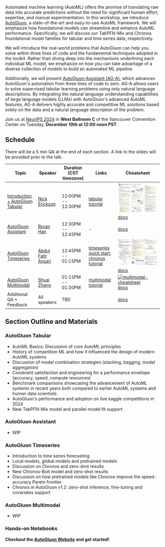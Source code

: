 Automated machine learning (AutoML) offers the promise of translating raw data into accurate predictions without the need for significant human effort, expertise, and manual experimentation.
In this workshop, we introduce [AutoGluon](https://github.com/autogluon/autogluon), a state-of-the-art and easy-to-use AutoML framework.
We will emphasize how foundational models can streamline and enhance AutoML performance.
Specifically, we will discuss our TabPFN-Mix and Chronos foundational model families for tabular and time series data, respectively.

We will introduce the real-world problems that AutoGluon can help you solve within three lines of code and the fundamental techniques adopted in the toolkit. 
Rather than diving deep into the mechanisms underlining each individual ML model, we emphasize on how you can take advantage of a diverse collection of models to build an automated ML pipeline.

Additionally, we will present [AutoGluon-Assistant (AG-A)](https://github.com/autogluon/autogluon-assistant), which advances AutoGluon's automation from three lines of code to zero.
AG-A allows users to solve supervised tabular learning problems using only natural language descriptions.
By integrating the natural language understanding capabilities of large language models (LLMs) with AutoGluon's advanced AutoML features, AG-A delivers highly accurate and competitive ML solutions based solely on the data and a natural language description of the problem.

Join us at [NeurIPS 2024](https://neurips.cc/) in **West Ballroom C** of the Vancouver Convention Center on Tuesday, **December 10th at 12:00 noon PST**.

## Schedule

There will be a 5 min QA at the end of each section. A link to the slides will be provided prior to the talk.

| Topic                                                  | Speaker                                             | Duration (CST timezone) | Links                                                                                                                                                                                                                                                                                                        | Cheatsheet                                                                                                                                                                                                                                                                                                                                                               |
|--------------------------------------------------------|-----------------------------------------------------|-------------------------|--------------------------------------------------------------------------------------------------------------------------------------------------------------------------------------------------------------------------------------------------------------------------------------------------------------|--------------------------------------------------------------------------------------------------------------------------------------------------------------------------------------------------------------------------------------------------------------------------------------------------------------------------------------------------------------------------|
| [Introduction + AutoGluon Tabular](#autogluon-tabular) | [Nick Erickson](https://github.com/Innixma)         | 12:00PM    -- 12:30PM   | [tabular tutorial](https://colab.research.google.com/github/autogluon/autogluon/blob/stable/docs/tutorials/tabular/tabular-essentials.ipynb)                                                                                                                                                                                                                                                          | [![tabular-cheatsheet](https://raw.githubusercontent.com/Innixma/autogluon-doc-utils/main/docs/cheatsheets/stable/autogluon-cheat-sheet.jpeg)](https://nbviewer.org/github/Innixma/autogluon-doc-utils/blob/main/docs/cheatsheets/stable/autogluon-cheat-sheet.pdf) [docs](https://auto.gluon.ai/stable/tutorials/tabular_prediction/index.html)                         |
| [AutoGluon Assistant](#autogluon-assistant)            | [Boran Han](https://github.com/boranhan)            | 12:30PM -- 12:45PM      | -                                                                                                                                                                                                                                                                                                            | [docs](https://github.com/autogluon/autogluon-assistant)                                                                                                                                                                                                                                                                                                                 |
| [AutoGluon Timeseries](#autogluon-timeseries)          | [Abdul Fatir Ansari](https://github.com/abdulfatir) | 12:45PM    -- 01:15PM   | [timeseries quick start](https://colab.research.google.com/github/autogluon/autogluon/blob/stable/docs/tutorials/timeseries/forecasting-quick-start.ipynb), [chronos tutorial](https://colab.research.google.com/github/autogluon/autogluon/blob/stable/docs/tutorials/timeseries/forecasting-chronos.ipynb) | [![timeseries-cheatsheet](https://raw.githubusercontent.com/Innixma/autogluon-doc-utils/main/docs/cheatsheets/stable/timeseries/autogluon-cheat-sheet-ts.jpeg)](https://raw.githubusercontent.com/Innixma/autogluon-doc-utils/main/docs/cheatsheets/stable/timeseries/autogluon-cheat-sheet-ts.pdf) [docs](https://auto.gluon.ai/stable/tutorials/timeseries/index.html) |                                                                                                    |
| [AutoGluon Multimodal](#autogluon-multimodal)          | [Shuai Zhang](https://github.com/cheungdaven) | 01:15PM -- 01:30PM        | [multimodal tutorial](https://colab.research.google.com/github/autogluon/autogluon/blob/stable/docs/tutorials/multimodal/multimodal_prediction/multimodal-quick-start.ipynb) | [![multimodal-cheatsheet](https://automl-mm-bench.s3-accelerate.amazonaws.com/cheatsheet/stable/automm.jpeg)](https://automl-mm-bench.s3-accelerate.amazonaws.com/cheatsheet/stable/automm.pdf) [docs](https://auto.gluon.ai/stable/tutorials/multimodal/index.html)                                                                                                    |
| Additional QA + Feedback                               | All speakers                                        | TBD     |                                                                                                                                                                                                                                                                                                              | [docs](https://auto.gluon.ai/cloud/stable/index.html)                                                                                                                                                                                                                                                                                                                    |

## Section Outline and Materials

### AutoGluon Tabular

- AutoML Basics: Discussion of core AutoML principles
- History of competition ML and how it influenced the design of modern AutoML systems
- Discussion of model combination strategies (stacking, bagging, model aggregation)
- Constraint satisfaction and engineering for a performance envelope (accuracy, speed, compute resources)
- Benchmark comparisons showcasing the advancement of AutoML systems in recent years both compared to earlier AutoML systems and human data scientists
- AutoGluon's performance and adoption on live kaggle competitions in 2024
- New TabPFN-Mix model and parallel model fit support

### AutoGluon Assistant

- WIP

### AutoGluon Timeseries

- Introduction to time series forecasting
- Local models, global models and pretrained models
- Discussion on Chronos and zero-shot results
- New Chronos-Bolt model and zero-shot results
- Discussion on how pretrained models like Chronos improve the speed-accuracy Pareto frontier
- Chronos in AutoGluon v1.2: zero-shot inference, fine-tuning and covariates support

### AutoGluon Multimodal

- WIP

### Hands-on Notebooks


**Checkout the [AutoGluon Website](https://auto.gluon.ai/) and get started!**
